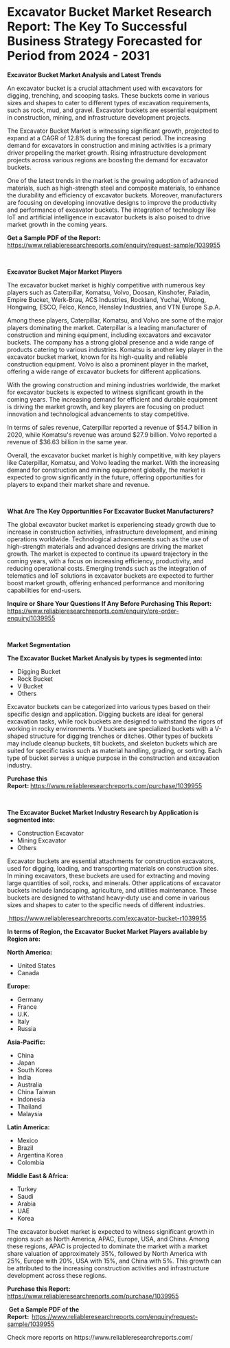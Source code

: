 <p><h1>Excavator Bucket Market Research Report: The Key To Successful Business Strategy Forecasted for Period from 2024 - 2031</h1></p><p><strong>Excavator Bucket Market Analysis and Latest Trends</strong></p>
<p><p>An excavator bucket is a crucial attachment used with excavators for digging, trenching, and scooping tasks. These buckets come in various sizes and shapes to cater to different types of excavation requirements, such as rock, mud, and gravel. Excavator buckets are essential equipment in construction, mining, and infrastructure development projects.</p><p>The Excavator Bucket Market is witnessing significant growth, projected to expand at a CAGR of 12.8% during the forecast period. The increasing demand for excavators in construction and mining activities is a primary driver propelling the market growth. Rising infrastructure development projects across various regions are boosting the demand for excavator buckets.</p><p>One of the latest trends in the market is the growing adoption of advanced materials, such as high-strength steel and composite materials, to enhance the durability and efficiency of excavator buckets. Moreover, manufacturers are focusing on developing innovative designs to improve the productivity and performance of excavator buckets. The integration of technology like IoT and artificial intelligence in excavator buckets is also poised to drive market growth in the coming years.</p></p>
<p><strong>Get a Sample PDF of the Report:&nbsp;</strong> <a href="https://www.reliableresearchreports.com/enquiry/request-sample/1039955">https://www.reliableresearchreports.com/enquiry/request-sample/1039955</a></p>
<p>&nbsp;</p>
<p><strong>Excavator Bucket Major Market Players</strong></p>
<p><p>The excavator bucket market is highly competitive with numerous key players such as Caterpillar, Komatsu, Volvo, Doosan, Kinshofer, Paladin, Empire Bucket, Werk-Brau, ACS Industries, Rockland, Yuchai, Wolong, Hongwing, ESCO, Felco, Kenco, Hensley Industries, and VTN Europe S.p.A.</p><p>Among these players, Caterpillar, Komatsu, and Volvo are some of the major players dominating the market. Caterpillar is a leading manufacturer of construction and mining equipment, including excavators and excavator buckets. The company has a strong global presence and a wide range of products catering to various industries. Komatsu is another key player in the excavator bucket market, known for its high-quality and reliable construction equipment. Volvo is also a prominent player in the market, offering a wide range of excavator buckets for different applications.</p><p>With the growing construction and mining industries worldwide, the market for excavator buckets is expected to witness significant growth in the coming years. The increasing demand for efficient and durable equipment is driving the market growth, and key players are focusing on product innovation and technological advancements to stay competitive.</p><p>In terms of sales revenue, Caterpillar reported a revenue of $54.7 billion in 2020, while Komatsu's revenue was around $27.9 billion. Volvo reported a revenue of $36.63 billion in the same year.</p><p>Overall, the excavator bucket market is highly competitive, with key players like Caterpillar, Komatsu, and Volvo leading the market. With the increasing demand for construction and mining equipment globally, the market is expected to grow significantly in the future, offering opportunities for players to expand their market share and revenue.</p></p>
<p>&nbsp;</p>
<p><strong>What Are The Key Opportunities For Excavator Bucket Manufacturers?</strong></p>
<p><p>The global excavator bucket market is experiencing steady growth due to increase in construction activities, infrastructure development, and mining operations worldwide. Technological advancements such as the use of high-strength materials and advanced designs are driving the market growth. The market is expected to continue its upward trajectory in the coming years, with a focus on increasing efficiency, productivity, and reducing operational costs. Emerging trends such as the integration of telematics and IoT solutions in excavator buckets are expected to further boost market growth, offering enhanced performance and monitoring capabilities for end-users.</p></p>
<p><strong>Inquire or Share Your Questions If Any Before Purchasing This Report:</strong> <a href="https://www.reliableresearchreports.com/enquiry/pre-order-enquiry/1039955">https://www.reliableresearchreports.com/enquiry/pre-order-enquiry/1039955</a></p>
<p>&nbsp;</p>
<p><strong>Market Segmentation</strong></p>
<p><strong>The Excavator Bucket Market Analysis by types is segmented into:</strong></p>
<p><ul><li>Digging Bucket</li><li>Rock Bucket</li><li>V Bucket</li><li>Others</li></ul></p>
<p><p>Excavator buckets can be categorized into various types based on their specific design and application. Digging buckets are ideal for general excavation tasks, while rock buckets are designed to withstand the rigors of working in rocky environments. V buckets are specialized buckets with a V-shaped structure for digging trenches or ditches. Other types of buckets may include cleanup buckets, tilt buckets, and skeleton buckets which are suited for specific tasks such as material handling, grading, or sorting. Each type of bucket serves a unique purpose in the construction and excavation industry.</p></p>
<p><strong>Purchase this Report:&nbsp;</strong><a href="https://www.reliableresearchreports.com/purchase/1039955">https://www.reliableresearchreports.com/purchase/1039955</a></p>
<p>&nbsp;</p>
<p><strong>The Excavator Bucket Market Industry Research by Application is segmented into:</strong></p>
<p><ul><li>Construction Excavator</li><li>Mining Excavator</li><li>Others</li></ul></p>
<p><p>Excavator buckets are essential attachments for construction excavators, used for digging, loading, and transporting materials on construction sites. In mining excavators, these buckets are used for extracting and moving large quantities of soil, rocks, and minerals. Other applications of excavator buckets include landscaping, agriculture, and utilities maintenance. These buckets are designed to withstand heavy-duty use and come in various sizes and shapes to cater to the specific needs of different industries.</p></p>
<p><a href="https://www.reliableresearchreports.com/excavator-bucket-r1039955">&nbsp;https://www.reliableresearchreports.com/excavator-bucket-r1039955</a></p>
<p><strong>In terms of Region, the Excavator Bucket Market Players available by Region are:</strong></p>
<p>
    <p> <strong> North America: </strong>
        <ul>
            <li>United States</li>
            <li>Canada</li>
        </ul>
        </p> 
    <p> <strong> Europe: </strong>
        <ul>
            <li>Germany</li>
            <li>France</li>
            <li>U.K.</li>
            <li>Italy</li>
            <li>Russia</li>
        </ul>
        </p> 
    <p> <strong> Asia-Pacific: </strong>
        <ul>
            <li>China</li>
            <li>Japan</li>
            <li>South Korea</li>
            <li>India</li>
            <li>Australia</li>
            <li>China Taiwan</li>
            <li>Indonesia</li>
            <li>Thailand</li>
            <li>Malaysia</li>
        </ul>
        </p> 
    <p> <strong> Latin America: </strong>
        <ul>
            <li>Mexico</li>
            <li>Brazil</li>
            <li>Argentina Korea</li>
            <li>Colombia</li>
        </ul>
        </p> 
    <p> <strong> Middle East & Africa: </strong>
        <ul>
            <li>Turkey</li>
            <li>Saudi</li>
            <li>Arabia</li>
            <li>UAE</li>
            <li>Korea</li>
        </ul>
    </p>
    </p>
<p><p>The excavator bucket market is expected to witness significant growth in regions such as North America, APAC, Europe, USA, and China. Among these regions, APAC is projected to dominate the market with a market share valuation of approximately 35%, followed by North America with 25%, Europe with 20%, USA with 15%, and China with 5%. This growth can be attributed to the increasing construction activities and infrastructure development across these regions.</p></p>
<p><strong>Purchase this Report: </strong><a href="https://www.reliableresearchreports.com/purchase/1039955">https://www.reliableresearchreports.com/purchase/1039955</a></p>
<p>&nbsp;<strong>Get a Sample PDF of the Report:&nbsp;&nbsp;</strong><a href="https://www.reliableresearchreports.com/enquiry/request-sample/1039955">https://www.reliableresearchreports.com/enquiry/request-sample/1039955</a></p>
<p><strong></strong></p>
<p>Check more reports on https://www.reliableresearchreports.com/</p>